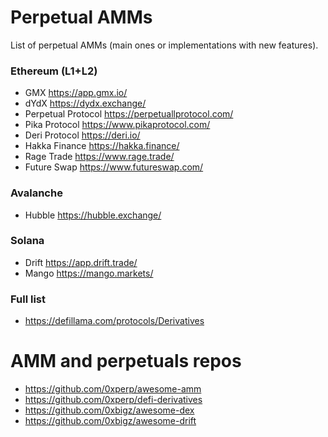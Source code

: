 # Perpetual AMMs

List of perpetual AMMs (main ones or implementations with new features).

### Ethereum (L1+L2)
- GMX https://app.gmx.io/
- dYdX https://dydx.exchange/
- Perpetual Protocol https://perpetuallprotocol.com/
- Pika Protocol https://www.pikaprotocol.com/
- Deri Protocol https://deri.io/
- Hakka Finance https://hakka.finance/
- Rage Trade https://www.rage.trade/
- Future Swap https://www.futureswap.com/

### Avalanche
- Hubble https://hubble.exchange/

### Solana
- Drift https://app.drift.trade/
- Mango https://mango.markets/

### Full list
- https://defillama.com/protocols/Derivatives

# AMM and perpetuals repos

- https://github.com/0xperp/awesome-amm
- https://github.com/0xperp/defi-derivatives
- https://github.com/0xbigz/awesome-dex
- https://github.com/0xbigz/awesome-drift
